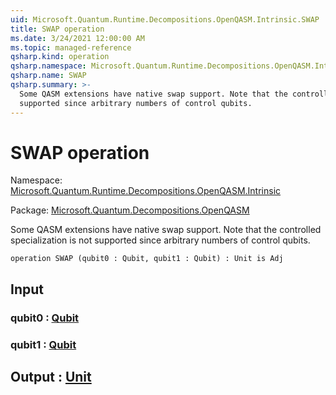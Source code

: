 ```yaml
---
uid: Microsoft.Quantum.Runtime.Decompositions.OpenQASM.Intrinsic.SWAP
title: SWAP operation
ms.date: 3/24/2021 12:00:00 AM
ms.topic: managed-reference
qsharp.kind: operation
qsharp.namespace: Microsoft.Quantum.Runtime.Decompositions.OpenQASM.Intrinsic
qsharp.name: SWAP
qsharp.summary: >-
  Some QASM extensions have native swap support. Note that the controlled specialization is not
  supported since arbitrary numbers of control qubits.
---
```


# SWAP operation

Namespace: [Microsoft.Quantum.Runtime.Decompositions.OpenQASM.Intrinsic](xref:Microsoft.Quantum.Runtime.Decompositions.OpenQASM.Intrinsic)

Package: [Microsoft.Quantum.Decompositions.OpenQASM](https://nuget.org/packages/Microsoft.Quantum.Decompositions.OpenQASM)


Some QASM extensions have native swap support. Note that the controlled specialization is notsupported since arbitrary numbers of control qubits.

```qsharp
operation SWAP (qubit0 : Qubit, qubit1 : Qubit) : Unit is Adj
```


## Input

### qubit0 : [Qubit](xref:microsoft.quantum.lang-ref.qubit)




### qubit1 : [Qubit](xref:microsoft.quantum.lang-ref.qubit)





## Output : [Unit](xref:microsoft.quantum.lang-ref.unit)

